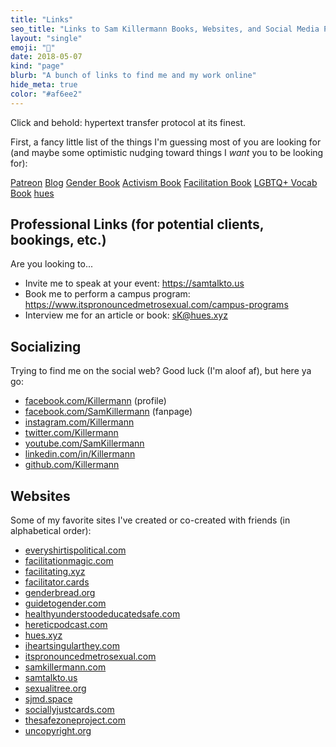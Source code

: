 ```yaml
---
title: "Links"
seo_title: "Links to Sam Killermann Books, Websites, and Social Media Profiles"
layout: "single"
emoji: "🔗"
date: 2018-05-07
kind: "page"
blurb: "A bunch of links to find me and my work online"
hide_meta: true
color: "#af6ee2"
---
```


Click and behold: hypertext transfer protocol at its finest.

First, a fancy little list of the things I'm guessing most of you are looking for (and maybe some optimistic nudging toward things I _want_ you to be looking for):

<a class="button" href="https://patreon.com/killermann" target="_blank" rel="noopener noreferrer" title="Sam Killermann Patreon">Patreon</a>
<a class="button" href="https://www.samkillermann.com" target="_blank" rel="noopener noreferrer" title="Sam Killermann's Blog">Blog</a>
<a class="button" href="https://guidetogender.com" target="_blank" rel="noopener noreferrer" title="A Guide to Gender">Gender Book</a>
<a class="button" href="https://problematicactivism.com" target="_blank" rel="noopener noreferrer" title="Problematic Activism">Activism Book</a>
<a class="button" href="http://facilitationmagic.com" target="_blank" rel="noopener noreferrer" title="Unlocking the Magic of Facilitation">Facilitation Book</a>
<a class="button" href="https://www.itspronouncedmetrosexual.com/books/defining-lgbtq/" target="_blank" rel="noopener noreferrer" title="Defining LGBTQ+">LGBTQ+ Vocab Book</a>
<a class="button" href="https://hues.xyz/" target="_blank" rel="noopener noreferrer" title="hues">hues</a>


## Professional Links (for potential clients, bookings, etc.)

Are you looking to...

- Invite me to speak at your event: https://samtalkto.us
- Book me to perform a campus program: https://www.itspronouncedmetrosexual.com/campus-programs
- Interview me for an article or book: <a href="mailto:sK@hues.xyz" target="_blank" rel="noopener noreferrer" title="sK@hues.xyz">sK@hues.xyz</a>

## Socializing

Trying to find me on the social web? Good luck (I'm aloof af), but here ya go:

- [facebook.com/Killermann](https://facebook.com/Killermann) (profile)
- [facebook.com/SamKillermann](https://facebook.com/SamKillermann) (fanpage)
- [instagram.com/Killermann](https://instagram.com/Killermann)
- [twitter.com/Killermann](https://twitter.com/Killermann)
- [youtube.com/SamKillermann](https://youtube.com/SamKillermann)
- [linkedin.com/in/Killermann](https://linkedin.com/in/Killermann)
- [github.com/Killermann](https://github.com/Killermann)

## Websites

Some of my favorite sites I've created or co-created with friends (in alphabetical order):


- [everyshirtispolitical.com](https://everyshirtispolitical.com)
- [facilitationmagic.com](http://facilitationmagic.com)
- [facilitating.xyz](https://facilitating.xyz)
- [facilitator.cards](https://www.facilitator.cards)
- [genderbread.org](https://genderbread.org)
- [guidetogender.com](https://guidetogender.com)
- [healthyunderstoodeducatedsafe.com](https://healthyunderstoodeducatedsafe.com)
- [hereticpodcast.com](https://hereticpodcast.com)
- [hues.xyz](https://hues.xyz)
- [iheartsingularthey.com](https://iheartsingularthey.com)
- [itspronouncedmetrosexual.com](https://itspronouncedmetrosexual.com)
- [samkillermann.com](https://samkillermann.com)
- [samtalkto.us](https://samtalkto.us)
- [sexualitree.org](http://sexualitree.org)
- [sjmd.space](https://www.sjmd.space)
- [sociallyjustcards.com](https://sociallyjustcards.com)
- [thesafezoneproject.com](https://thesafezoneproject.com)
- [uncopyright.org](https://uncopyright.org)